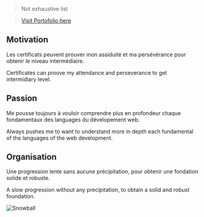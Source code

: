 > Not exhaustive list

> [Visit Portofolio here](https://projets.neworldwebsites.fr/)

## Motivation
Les certificats peuvent prouver mon assiduité et ma persévérance pour obtenir le niveau intermédiaire.

Certificates can proove my attendance and perseverance to get intermidiary level.

## Passion
Me pousse toujours à vouloir comprendre plus en profondeur chaque fondamentaux des languages du dévelopement web.

Always pushes me to want to understand more in depth each fundamental of the languages of the web development.

## Organisation
Une progression lente sans aucune précipitation, pour obtenir une fondation solide et robuste.

A slow progression without any precipitation, to obtain a solid and robust foundation.


![Snowball](https://neworldwebsites.fr/cdn/img/snowball.jpg)



